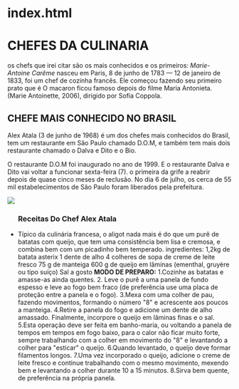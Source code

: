 # index.html
<!DOCTYPE html>
<html lang="pt-br">
<head>
    <meta charset="UTF-8">
    <meta http-equiv="X-UA-Compatible" content="IE=edge">
    <meta name="viewport" content="width=device-width, initial-scale=1.0">
    <title>chefs.culinarios</title>
    <link rel="stylesheet" href="index.css">
</head>
<body>
    <h1>CHEFES DA CULINARIA</h1>
    <p> os chefs que irei citar são os mais conhecidos e os primeiros: <em>Marie-Antoine Carême</em> nasceu em Paris, 8 de junho de 1783 — 12 de janeiro de 1833,
     foi um chef de cozinha francês. Ele começou fazendo seu primeiro prato que é O macaron ficou famoso depois do filme Maria Antonieta.
    (Marie Antoinette, 2006), dirigido por Sofia Coppola.</p> 
      <h2>CHEFE MAIS CONHECIDO NO BRASIL</h2>
    <p>Alex Atala (3 de junho de 1968) é um dos chefes mais conhecidos do Brasil, tem um restaurante
        em São Paulo chamado D.O.M, e também tem mais dois restaurante chamado o Dalva e Dito e o Bio.</p>
        <p> O restaurante D.O.M foi inaugurado no ano de 1999. E o restaurante Dalva e Dito vai voltar a funcionar
sexta-feira (7).  o primeira da grife a reabrir depois de quase cinco meses de reclusão. 
No dia 6 de julho, os cerca de 55 mil estabelecimentos de São Paulo foram liberados pela prefeitura.</p>
<img src="download.jfif">
 <ul>
    <h3>Receitas Do Chef Alex Atala</h3>
    <li>Típico da culinária francesa, o aligot nada mais é do que um purê de batatas com queijo, que 
 tem uma consistência bem lisa e cremosa, e combina bem com um picadinho bem temperado.
ingredientes: 
1,2kg de batata asterix 
    1 dente de alho
    4 colheres de sopa de creme de leite fresco
    75 g de manteiga
    600 g de queijo em lâminas (ementhal, gruyère ou tipo suíço)
    Sal a gosto
    <strong>MODO DE PREPARO:</strong>
    1.Cozinhe as batatas e amasse-as ainda quentes.
    2. Leve o purê a uma panela de fundo espesso e leve ao fogo bem fraco (de preferência use uma placa de proteção entre a panela e o fogo).
    3.Mexa com uma colher de pau, fazendo movimentos, formando o número "8" e acrescente aos poucos a manteiga.
    4.Retire a panela do fogo e adicione um dente de alho amassado. Finalmente, incorpore o queijo em lâminas finas e o sal.
    5.Esta operação deve ser feita em banho-maria, ou voltando a panela de tempos em tempos em fogo baixo, para o calor não ficar muito forte, sempre trabalhando
    com a colher em movimento do "8" e levantando a colher para "esticar" o queijo.
    6.Quando levantado, o queijo deve formar filamentos longos.
    7.Uma vez incorporado o queijo, adicione o creme de leite fresco e continue trabalhando com o mesmo movimento, mexendo bem e levantando a colher durante 10
    a 15 minutos.
    8.Sirva bem quente, de preferência na própria panela.
    </li>
    </ul>
</body>
</html>
